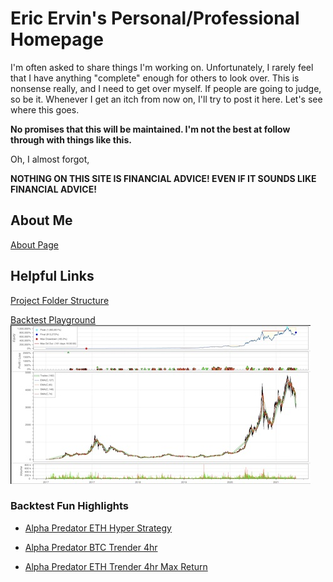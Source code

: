 # Eric Ervin's Personal/Professional Homepage

I'm often asked to share things I'm working on. Unfortunately, I rarely feel that I have anything "complete" enough for others to look over. This is nonsense really, and I need to get over myself. If people are going to judge, so be it. Whenever I get an itch from now on, I'll try to post it here. Let's see where this goes.

**No promises that this will be maintained. I'm not the best at follow through with things like this.**

Oh, I almost forgot,

**NOTHING ON THIS SITE IS FINANCIAL ADVICE! EVEN IF IT SOUNDS LIKE FINANCIAL ADVICE!**

## About Me

[About Page](/About.md)

## Helpful Links

[Project Folder Structure](./dir_content.html)

[Backtest Playground](./backtests/)
![backtest image](assets/images/backtest_thumbnail.png)

### Backtest Fun Highlights

- [Alpha Predator ETH Hyper Strategy](./backtests/eth_hyper/index.html)

- [Alpha Predator BTC Trender 4hr](./backtests/quantstats-tearsheet.html)

- [Alpha Predator ETH Trender 4hr Max Return](./backtests/trender%20strategy%20optimizations/quantstats-btc-4hr-max-ret-tearsheet.html)